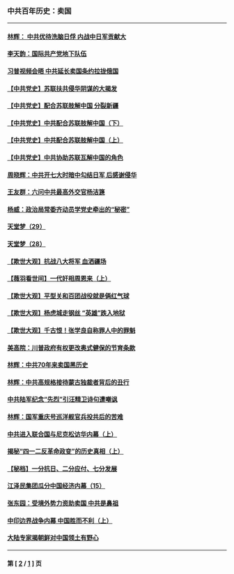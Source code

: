 ### 中共百年历史：卖国
---
#### [林辉： 中共优待洗脑日俘 内战中日军贡献大](../../pages/nf1176117/n13624644.md?11040430) 
#### [李天韵：国际共产党地下队伍](../../pages/nf1176117/n13611808.md?11040430) 
#### [习普视频会晤 中共延长卖国条约拉拢俄国](../../pages/nf1176117/n13060971.md?11040430) 
#### [【中共党史】苏联扶共侵华阴谋的大揭发](../../pages/nf1176117/n13056050.md?11040430) 
#### [【中共党史】配合苏联肢解中国 分裂新疆](../../pages/nf1176117/n13040700.md?11040430) 
#### [【中共党史】中共配合苏联肢解中国（下）](../../pages/nf1176117/n13035660.md?11040430) 
#### [【中共党史】中共配合苏联肢解中国（上）](../../pages/nf1176117/n13030262.md?11040430) 
#### [【中共党史】中共协助苏联瓦解中国的角色](../../pages/nf1176117/n13018109.md?11040430) 
#### [周晓辉：中共开七大时暗中勾结日军 后感谢侵华](../../pages/nf1176117/n12921960.md?11040430) 
#### [王友群：六问中共最高外交官杨洁篪](../../pages/nf1176117/n12836495.md?11040430) 
#### [杨威：政治局常委齐动员学党史牵出的“秘密”](../../pages/nf1176117/n12764642.md?11040430) 
#### [天堂梦（29）](../../pages/nf1176117/n12408465.md?11040430) 
#### [天堂梦（28）](../../pages/nf1176117/n12408309.md?11040430) 
#### [【欺世大观】抗战八大将军 血洒疆场](../../pages/nf1176117/n12357044.md?11040430) 
#### [【薇羽看世间】一代奸相周恩来（上）](../../pages/nf1176117/n12401109.md?11040430) 
#### [【欺世大观】平型关和百团战役就是俩红气球](../../pages/nf1176117/n12359157.md?11040430) 
#### [【欺世大观】杨虎城走钢丝 “英雄”跌入地狱](../../pages/nf1176117/n12358840.md?11040430) 
#### [【欺世大观】千古恨！张学良自称罪人中的罪魁](../../pages/nf1176117/n12358629.md?11040430) 
#### [美高院：川普政府有权更改奥式健保的节育条款](../../pages/nf1176117/n12242171.md?11040430) 
#### [林辉：中共70年来卖国黑历史](../../pages/nf1176117/n11552181.md?11040430) 
#### [林辉：中共高规格接待蒙古独裁者背后的丑行](../../pages/nf1176117/n11225005.md?11040430) 
#### [中共陆军纪念“先烈”引汪精卫诗句遭嘲讽](../../pages/nf1176117/n11153345.md?11040430) 
#### [林辉：国军重庆号巡洋舰官兵投共后的苦难](../../pages/nf1176117/n10997801.md?11040430) 
#### [中共进入联合国与尼克松访华内幕（上）](../../pages/nf1176117/n10138788.md?11040430) 
#### [揭秘“四一二反革命政变”的历史真相（上）](../../pages/nf1176117/n9996650.md?11040430) 
#### [【秘档】一分抗日、二分应付、七分发展](../../pages/nf1176117/n9331484.md?11040430) 
#### [江泽民集团瓜分中国经济内幕（15）](../../pages/nf1176117/n9268584.md?11040430) 
#### [张东园：受境外势力资助卖国 中共是鼻祖](../../pages/nf1176117/n9272480.md?11040430) 
#### [中印边界战争内幕 中国胜而不利（上）](../../pages/nf1176117/n9252458.md?11040430) 
#### [大陆专家揭朝鲜对中国领土有野心](../../pages/nf1176117/n9074056.md?11040430) 

---
#### 第 [ [2](./2.md?11040430) / [1](./1.md?11040430) ] 页

